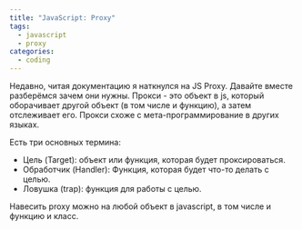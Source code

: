 ```yaml
---
title: "JavaScript: Proxy"
tags: 
  - javascript
  - proxy
categories:
  - coding      
---
```


Недавно, читая документацию я наткнулся на JS Proxy. Давайте вместе разберёмся зачем они нужны.
Прокси - это объект в js, который оборачивает другой объект (в том числе и функцию), а затем отслеживает его.
Прокси схоже с мета-программирование в других языках.

Есть три основных термина:

* Цель (Target): объект или функция, которая будет проксироваться.
* Обработчик (Handler): Функция, которая будет что-то делать с целью.
* Ловушка (trap): функция для работы с целью.

Навесить proxy можно на любой объект в javascript, в том числе и функцию и класс.

